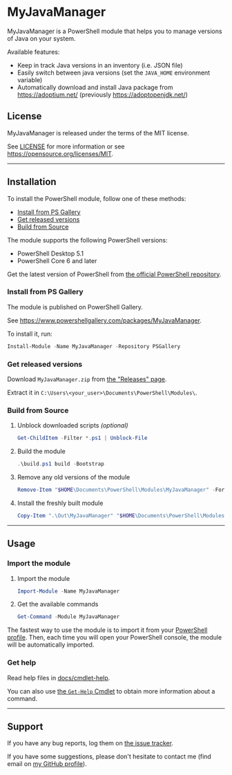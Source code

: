 # MyJavaManager

MyJavaManager is a PowerShell module that helps you to manage versions of Java on your system.

Available features:

- Keep in track Java versions in an inventory (i.e. JSON file)
- Easily switch between java versions (set the `JAVA_HOME` environment variable)
- Automatically download and install Java package from <https://adoptium.net/> (previously <https://adoptopenjdk.net/>)

## License

MyJavaManager is released under the terms of the MIT license.

See [LICENSE](LICENSE) for more information or see <https://opensource.org/licenses/MIT>.

---

## Installation

To install the PowerShell module, follow one of these methods:

- [Install from PS Gallery](#install-from-ps-gallery)
- [Get released versions](#get-released-versions)
- [Build from Source](#build-from-source)

The module supports the following PowerShell versions:

- PowerShell Desktop 5.1
- PowerShell Core 6 and later

Get the latest version of PowerShell from [the official PowerShell repository](https://github.com/PowerShell/PowerShell/releases).

### Install from PS Gallery

The module is published on PowerShell Gallery.

See <https://www.powershellgallery.com/packages/MyJavaManager>.

To install it, run:

```powershell
Install-Module -Name MyJavaManager -Repository PSGallery
```

### Get released versions

Download `MyJavaManager.zip` from [the "Releases" page](https://github.com/VouDoo/MyJavaManager/releases).

Extract it in `C:\Users\<your_user>\Documents\PowerShell\Modules\`.

### Build from Source

1. Unblock downloaded scripts _(optional)_

    ```powershell
    Get-ChildItem -Filter *.ps1 | Unblock-File
    ```

2. Build the module

    ```powershell
    .\build.ps1 build -Bootstrap
    ```

3. Remove any old versions of the module

    ```powershell
    Remove-Item "$HOME\Documents\PowerShell\Modules\MyJavaManager" -Force
    ```

4. Install the freshly built module

    ```powershell
    Copy-Item ".\Out\MyJavaManager" "$HOME\Documents\PowerShell\Modules\" -Recurse
    ```

---

## Usage

### Import the module

1. Import the module

    ```powershell
    Import-Module -Name MyJavaManager
    ```

2. Get the available commands

    ```powershell
    Get-Command -Module MyJavaManager
    ```

The fastest way to use the module is to import it from your [PowerShell profile](https://docs.microsoft.com/en-us/powershell/module/microsoft.powershell.core/about/about_profiles).
Then, each time you will open your PowerShell console, the module will be automatically imported.

### Get help

Read help files in [docs/cmdlet-help](docs/cmdlet-help).

You can also use [the `Get-Help` Cmdlet](https://docs.microsoft.com/en-us/powershell/module/microsoft.powershell.core/get-help) to obtain more information about a command.

---

## Support

If you have any bug reports, log them on [the issue tracker](https://github.com/VouDoo/MyJavaManager/issues).

If you have some suggestions, please don't hesitate to contact me (find email on [my GitHub profile](https://github.com/VouDoo)).
